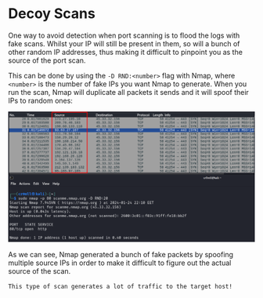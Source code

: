 # Decoy Scans
One way to avoid detection when port scanning is to flood the logs with fake scans. Whilst your IP will still be present in them, so will a bunch of other random IP addresses, thus making it difficult to pinpoint you as the source of the port scan.

This can be done by using the `-D RND:<number>` flag with Nmap, where `<number>` is the number of fake IPs you want Nmap to generate. When you run the scan, Nmap will duplicate all packets it sends and it will spoof their IPs to random ones:

![](Resources/Images/Decoy%20Scan.png)

As we can see, Nmap generated a bunch of fake packets by spoofing multiple source IPs in order to make it difficult to figure out the actual source of the scan. 

```admonish Warning
This type of scan generates a lot of traffic to the target host!
```